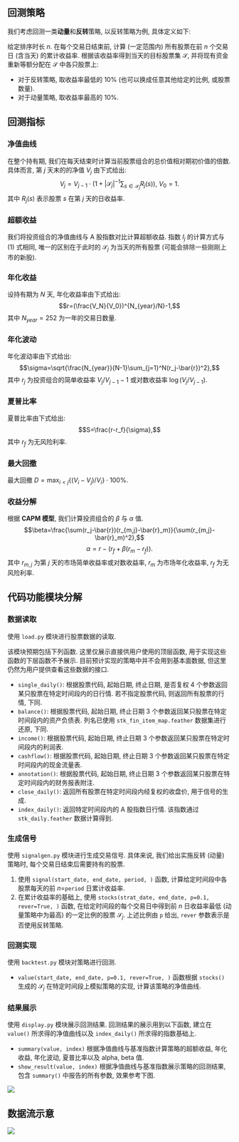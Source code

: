## 回测策略
我们考虑回测一类**动量**和**反转**策略, 以反转策略为例, 具体定义如下:

给定排序时长 $n$. 在每个交易日结束前, 计算 (一定范围内) 所有股票在前 $n$ 个交易日 (含当天) 的累计收益率. 根据该收益率得到当天的目标股票集 $\mathcal{S}$, 并将现有资金重新等额分配在 $\mathcal{S}$ 中各只股票上:
- 对于反转策略, 取收益率最低的 $10\%$ (也可以换成任意其他给定的比例, 或股票数量).
- 对于动量策略, 取收益率最高的 $10\%$.

## 回测指标
### 净值曲线
在整个持有期, 我们在每天结束时计算当前股票组合的总价值相对期初价值的倍数. 具体而言, 第 $j$ 天末的的净值 $V_j$ 由下式给出:
$$\begin{equation}V_j=V_{j-1}\cdot(1+|\mathcal{S}_j|^{-1}\sum_{s\in \mathcal{S}_j}R_j(s)),\ V_0=1.\end{equation}$$
其中 $R_j(s)$ 表示股票 $s$ 在第 $j$ 天的日收益率.
### 超额收益
我们将投资组合的净值曲线与 A 股指数对比计算超额收益. 指数 $I_j$ 的计算方式与 $(1)$ 式相同, 唯一的区别在于此时的 $\mathcal{S}_j$ 为当天的所有股票 (可能会排除一些刚刚上市的新股).
### 年化收益
设持有期为 $N$ 天, 年化收益率由下式给出:
$$r=(\frac{V_N}{V_0})^{N_{year}/N}-1,$$
其中 $N_{year}=252$ 为一年的交易日数量.
### 年化波动
年化波动率由下式给出:
$$\sigma=\sqrt{\frac{N_{year}}{N-1}\sum_{j=1}^N(r_j-\bar{r})^2},$$
其中 $r_j$ 为投资组合的简单收益率 $V_j/V_{j-1}-1$ 或对数收益率 $\log(V_j/V_{j-1})$.
### 夏普比率
夏普比率由下式给出:
$$S=\frac{r-r_f}{\sigma},$$
其中 $r_f$ 为无风险利率.
### 最大回撤
最大回撤 $D=\max_{i<j}\{(V_i-V_j)/V_i\}\cdot100\%$.
### 收益分解
根据 **CAPM 模型**, 我们计算投资组合的 $\beta$ 与 $\alpha$ 值.
$$\beta=\frac{\sum(r_j-\bar{r})(r_{m,j}-\bar{r}_m)}{\sum(r_{m,j}-\bar{r}_m)^2},$$
$$\alpha=r-(r_f+\beta(r_m-r_f)).$$
其中 $r_{m,j}$ 为第 $j$ 天的市场简单收益率或对数收益率, $r_m$ 为市场年化收益率, $r_f$ 为无风险利率.

## 代码功能模块分解
### 数据读取
使用 `load.py` 模块进行股票数据的读取.

该模块预期包括下列函数. 这里仅展示直接供用户使用的顶层函数, 用于实现这些函数的下层函数不予展示. 目前预计实现的策略中并不会用到基本面数据, 但这里仍然为用户提供查看这些数据的接口.
- `single_daily()`: 根据股票代码, 起始日期, 终止日期, 是否复权 4 个参数返回某只股票在特定时间段内的日行情. 若不指定股票代码, 则返回所有股票的行情, 下同.
- `balance()`: 根据股票代码, 起始日期, 终止日期 3 个参数返回某只股票在特定时间段内的资产负债表. 列名已使用 `stk_fin_item_map.feather` 数据集进行还原, 下同.
- `income()`: 根据股票代码, 起始日期, 终止日期 3 个参数返回某只股票在特定时间段内的利润表.
- `cashflow()`: 根据股票代码, 起始日期, 终止日期 3 个参数返回某只股票在特定时间段内的现金流量表.
- `annotation()`: 根据股票代码, 起始日期, 终止日期 3 个参数返回某只股票在特定时间段内的财务报表附注.
- `close_daily()`: 返回所有股票在特定时间段内经复权的收盘价, 用于信号的生成.
- `index_daily()`: 返回特定时间段内的 A 股指数日行情. 该指数通过 `stk_daily.feather` 数据计算得到.
### 生成信号
使用 `signalgen.py` 模块进行生成交易信号. 具体来说, 我们给出实施反转 (动量) 策略时, 每个交易日结束后需要持有的股票.
1. 使用 `signal(start_date, end_date, period, )` 函数, 计算给定时间段中各股票每天的前 $n=$`period` 日累计收益率.
2. 在累计收益率的基础上, 使用 `stocks(strat_date, end_date, p=0.1, rever=True, )` 函数, 在给定时间段的每个交易日中得到前 $n$ 日收益率最低 (动量策略中为最高) 的一定比例的股票 $\mathcal{S}_{j}$. 上述比例由 `p` 给出, `rever` 参数表示是否使用反转策略.
### 回测实现
使用 `backtest.py` 模块对策略进行回测. 

- `value(start_date, end_date, p=0.1, rever=True, )` 函数根据 `stocks()` 生成的 $\mathcal{S}_j$ 在特定时间段上模拟策略的实现, 计算该策略的净值曲线.
### 结果展示
使用 `display.py` 模块展示回测结果. 回测结果的展示用到以下函数, 建立在 `value()` 所求得的净值曲线以及 `index_daily()` 所求得的指数基础上.
- `summary(value, index)` 根据净值曲线与基准指数计算策略的超额收益, 年化收益, 年化波动, 夏普比率以及 alpha, beta 值.
- `show_result(value, index)` 根据净值曲线与基准指数展示策略的回测结果, 包含 `summary()` 中报告的所有参数, 效果参考下图.
<img src='./1311506-20200520120344652-1328666592.png'>

## 数据流示意
<img src='./微信图片_20231116150943.jpg'>
